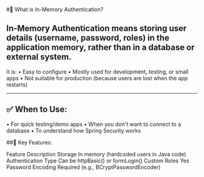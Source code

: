 #🔐 What is In-Memory Authentication?

##	In-Memory Authentication means storing user details (username, password, roles) in the application memory, rather than in a database or external system.
>
It is:
•	Easy to configure
•	Mostly used for development, testing, or small apps
•	Not suitable for production (because users are lost when the app restarts)
________________________________________
##	✅ When to Use:
>
•	For quick testing/demo apps
•	When you don't want to connect to a database
•	To understand how Spring Security works

##🧠 Key Features:
>
Feature	 				Description
Storage	 				In memory (hardcoded users in Java code)
Authentication Type	 	Can be httpBasic() or formLogin()
Custom Roles	 		Yes
Password Encoding		Required (e.g., BCryptPasswordEncoder)
